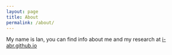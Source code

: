 ```yaml
---
layout: page
title: About
permalink: /about/
---
```


My name is Ian, you can find info about me and my research at [i-abr.github.io](https://i-abr.github.io)

